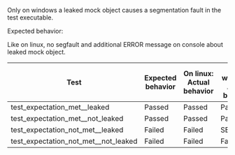 Only on windows a leaked mock object causes a segmentation fault in the test executable.

Expected behavior:

Like on linux, no segfault and additional ERROR message on console about leaked mock object.



| Test                                 | Expected behavior | On linux: Actual behavior | On windows: Actual behavior |
|--------------------------------------|-------------------|---------------------------|-----------------------------|
| test_expectation_met__leaked         | Passed            | Passed                    | Passed                      |
| test_expectation_met__not_leaked     | Passed            | Passed                    | Passed                      |
| test_expectation_not_met__leaked     | Failed            | Failed                    | SEGFAULT                    |
| test_expectation_not_met__not_leaked | Failed            | Failed                    | Failed                      |
